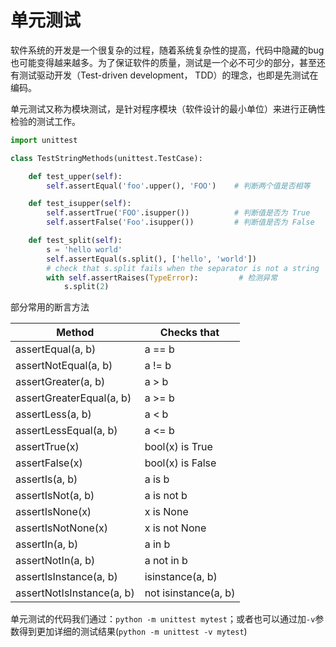 # 单元测试

软件系统的开发是一个很复杂的过程，随着系统复杂性的提高，代码中隐藏的bug也可能变得越来越多。为了保证软件的质量，测试是一个必不可少的部分，甚至还有测试驱动开发（Test-driven development， TDD）的理念，也即是先测试在编码。

单元测试又称为模块测试，是针对程序模块（软件设计的最小单位）来进行正确性检验的测试工作。

```python
import unittest

class TestStringMethods(unittest.TestCase):

    def test_upper(self):
        self.assertEqual('foo'.upper(), 'FOO')    # 判断两个值是否相等

    def test_isupper(self):
        self.assertTrue('FOO'.isupper())          # 判断值是否为 True
        self.assertFalse('Foo'.isupper())         # 判断值是否为 False

    def test_split(self):
        s = 'hello world'
        self.assertEqual(s.split(), ['hello', 'world'])
        # check that s.split fails when the separator is not a string
        with self.assertRaises(TypeError):         # 检测异常
            s.split(2)
```

部分常用的断言方法

| Method | Checks that |
| --- | --- |
| assertEqual(a, b) | a == b |
| assertNotEqual(a, b) | a != b |
| assertGreater(a, b) | a > b |
| assertGreaterEqual(a, b) | a >= b |
| assertLess(a, b) | a < b |
| assertLessEqual(a, b) | a <= b |
| assertTrue(x) | bool(x) is True |
| assertFalse(x) | bool(x) is False |
| assertIs(a, b) | a is b |
| assertIsNot(a, b) | a is not b |
| assertIsNone(x) | x is None |
| assertIsNotNone(x) | x is not None |
| assertIn(a, b) | a in b |
| assertNotIn(a, b) | a not in b |
| assertIsInstance(a, b) | isinstance(a, b) |
| assertNotIsInstance(a, b) | not isinstance(a, b) |

单元测试的代码我们通过：`python -m unittest mytest`；或者也可以通过加`-v`参数得到更加详细的测试结果(`python -m unittest -v mytest`)
